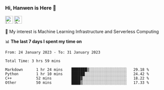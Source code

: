 ### Hi, Hanwen is Here 👋
<p>
	<a href="https://www.linkedin.com/in/liu-hanwen/"><img src="https://img.shields.io/badge/@hanwen-0A66C2?style=flat&logo=LinkedIn&logoColor=white" alt="Linkedin"  height="25px"/></a> 
	<a href="https://scholar.google.com/citations?user=HDF0su0AAAAJ"><img src="https://img.shields.io/badge/scholar-4385FE.svg?&style=plastic&logo=google-scholar&logoColor=white" alt="Google Scholar" height="25px"> </a>
</p>
🌱 My interest is Machine Learning Infrastructure and Serverless Computing

📊 **The last 7 days I spent my time on** 
<!--START_SECTION:waka-->

```text
From: 24 January 2023 - To: 31 January 2023

Total Time: 3 hrs 59 mins

Markdown      1 hr 24 mins    ███████▒░░░░░░░░░░░░░░░░░   29.18 %
Python        1 hr 10 mins    ██████░░░░░░░░░░░░░░░░░░░   24.42 %
C++           52 mins         ████▓░░░░░░░░░░░░░░░░░░░░   18.22 %
Other         50 mins         ████▒░░░░░░░░░░░░░░░░░░░░   17.33 %
```

<!--END_SECTION:waka-->


<!--
**david990917/david990917** is a ✨ _special_ ✨ repository because its `README.md` (this file) appears on your GitHub profile.

Here are some ideas to get you started:

- 🔭 I’m currently working on ...
- 🌱 I’m currently learning ...
- 👯 I’m looking to collaborate on ...
- 🤔 I’m looking for help with ...
- 💬 Ask me about ...
- 📫 How to reach me: ...
- 😄 Pronouns: ...
- ⚡ Fun fact: ...
-->
